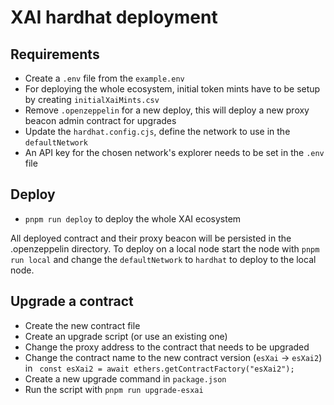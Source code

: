 # XAI hardhat deployment

## Requirements

- Create a `.env` file from the `example.env`
- For deploying the whole ecosystem, initial token mints have to be setup by creating `initialXaiMints.csv`
- Remove `.openzeppelin` for a new deploy, this will deploy a new proxy beacon admin contract for upgrades
- Update the `hardhat.config.cjs`, define the network to use in the `defaultNetwork`
- An API key for the chosen network's explorer needs to be set in the `.env` file

## Deploy

- `pnpm run deploy` to deploy the whole XAI ecosystem
  
All deployed contract and their proxy beacon will be persisted in the .openzeppelin directory.
To deploy on a local node start the node with `pnpm run local` and change the `defaultNetwork` to `hardhat` to deploy to the local node.

## Upgrade a contract

- Create the new contract file
- Create an upgrade script (or use an existing one)
- Change the proxy address to the contract that needs to be upgraded
- Change the contract name to the new contract version (`esXai` -> `esXai2`) in ` const esXai2 = await ethers.getContractFactory("esXai2");`
- Create a new upgrade command in `package.json`
- Run the script with `pnpm run upgrade-esxai`